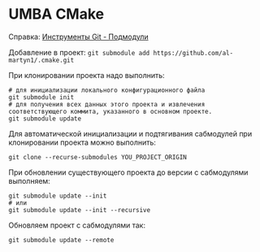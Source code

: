 # UMBA CMake

Справка: [Инструменты Git - Подмодули](https://git-scm.com/book/ru/v2/%D0%98%D0%BD%D1%81%D1%82%D1%80%D1%83%D0%BC%D0%B5%D0%BD%D1%82%D1%8B-Git-%D0%9F%D0%BE%D0%B4%D0%BC%D0%BE%D0%B4%D1%83%D0%BB%D0%B8)

Добавление в проект: `git submodule add https://github.com/al-martyn1/.cmake.git`

При клонировании проекта надо выполнить:
```
# для инициализации локального конфигурационного файла
git submodule init
# для получения всех данных этого проекта и извлечения соответствующего коммита, указанного в основном проекте.
git submodule update 
```

Для автоматической инициализации и подтягивания сабмодулей при клонировании проекта можно выполнить:
```
git clone --recurse-submodules YOU_PROJECT_ORIGIN
```

При обновлении существующего проекта до версии с сабмодулями выполняем:
```
git submodule update --init
# или
git submodule update --init --recursive
```

Обновляем проект с сабмодулями так:
```
git submodule update --remote
```

